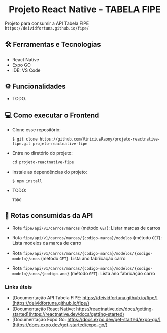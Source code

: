 <h1 align="center">Projeto React Native - TABELA FIPE</h1>

Projeto para consumir a API Tabela FIPE ```https://deividfortuna.github.io/fipe/```

## 🛠️ Ferramentas e Tecnologias

- React Native
- Expo GO
- IDE: VS Code


## ⚙ Funcionalidades

- TODO.


## 💻 Como executar o Frontend

- Clone esse repositório:

  ```$ git clone https://github.com/ViniciusRaony/projeto-reactnative-fipe.git projeto-reactnative-fipe```

- Entre no diretório do projeto: 

  ```cd projeto-reactnative-fipe```

- Instale as dependências do projeto:

  ```$ npm install```

- TODO:
 
  ```TODO```
  
  
## 🚉 Rotas consumidas da API

- Rota ```fipe/api/v1/carros/marcas``` (método ```GET```): Listar marcas de carros

- Rota ```fipe/api/v1/carros/marcas/{codigo-marca}/modelos``` (método ```GET```): Lista modelos da marca de carro

- Rota ```fipe/api/v1/carros/marcas/{codigo-marca}/modelos/{codigo-modelo}/anos``` (método ```GET```): Lista ano fabricação carro

- Rota ```fipe/api/v1/carros/marcas/{codigo-marca}/modelos/{codigo-modelo}/anos/{codigo-ano}``` (método ```GET```): Lista ano fabricação carro


### Links úteis

- [Documentação API Tabela FIPE: https://deividfortuna.github.io/fipe/](https://deividfortuna.github.io/fipe/)
- [Documentação React Native: https://reactnative.dev/docs/getting-started](https://reactnative.dev/docs/getting-started)
- [Documentação Expo Go: https://docs.expo.dev/get-started/expo-go/](https://docs.expo.dev/get-started/expo-go/)

